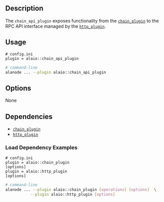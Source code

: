 ## Description

The `chain_api_plugin` exposes functionality from the [`chain_plugin`](../chain_plugin/index.md) to the RPC API interface managed by the [`http_plugin`](../http_plugin/index.md).

## Usage

```console
# config.ini
plugin = alaio::chain_api_plugin
```

```sh
# command-line
alanode ... --plugin alaio::chain_api_plugin
```

## Options

None

## Dependencies

- [`chain_plugin`](../chain_plugin/index.md)
- [`http_plugin`](../http_plugin/index.md)

### Load Dependency Examples

```console
# config.ini
plugin = alaio::chain_plugin
[options]
plugin = alaio::http_plugin
[options]
```

```sh
# command-line
alanode ... --plugin alaio::chain_plugin [operations] [options]  \
           --plugin alaio::http_plugin [options]
```
